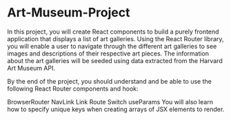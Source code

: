 # Art-Museum-Project

In this project, you will create React components to build a purely frontend application that displays a list of art galleries. Using the React Router library, you will enable a user to navigate through the different art galleries to see images and descriptions of their respective art pieces. The information about the art galleries will be seeded using data extracted from the Harvard Art Museum API.

By the end of the project, you should understand and be able to use the following React Router components and hook:

BrowserRouter
NavLink
Link
Route
Switch
useParams
You will also learn how to specify unique keys when creating arrays of JSX elements to render.
